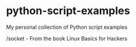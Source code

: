 # python-script-examples
My personal collection of Python script examples 

/socket - From the book Linux Basics for Hackers
